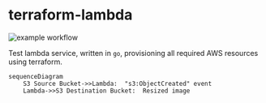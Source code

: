 # terraform-lambda

![example workflow](https://github.com/vidhill/terraform-lambda/actions/workflows/go.yml/badge.svg)

Test lambda service, written in `go`, provisioning all required AWS resources using terraform.

```mermaid
sequenceDiagram
    S3 Source Bucket->>Lambda:  "s3:ObjectCreated" event
    Lambda->>S3 Destination Bucket:  Resized image
```
